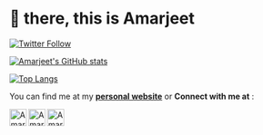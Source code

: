 # 👋 there, this is Amarjeet

[![Twitter Follow](https://img.shields.io/twitter/follow/masteramarjeet?color=1DA1F2&logo=twitter&style=for-the-badge)](https://twitter.com/intent/follow?original_referer=https%3A%2F%2Fgithub.com%2FcodeSTACKr&screen_name=masteramarjeet)

[![Amarjeet's GitHub stats](https://github-readme-stats.vercel.app/api?username=masteramarjeet&show_icons=true&theme=cobalt&count_private=true)](https://github.com/MASTERAMARJEET)

[![Top Langs](https://github-readme-stats.vercel.app/api/top-langs/?username=masteramarjeet&card_width=445&exclude_repo=.dotfiles,st&theme=cobalt&layout=compact&langs_count=4)](https://github.com/MASTERAMARJEET)

You can find me at my [**personal website**][website] or **Connect with me at** :

[<img align="left" alt="Amarjeet | Gmail" width="30px" src="https://upload.wikimedia.org/wikipedia/commons/7/7e/Gmail_icon_%282020%29.svg" />][gmail] 
[<img align="left" alt="Amarjeet | Twitter" width="30px" src="https://upload.wikimedia.org/wikipedia/sco/9/9f/Twitter_bird_logo_2012.svg" />][twitter] 
[<img align="left" alt="Amarjeet | Linkedin" width="30px" src="https://upload.wikimedia.org/wikipedia/commons/thumb/c/ca/LinkedIn_logo_initials.png/240px-LinkedIn_logo_initials.png" />][linkedin]

<br/>

[website]: masteramarjeet.github.io
[gmail]: mailto:masteramarjeetkumar@gmail.com
[twitter]: https://twitter.com/masteramarjeetkumar
[linkedin]: https://www.linkedin.com/in/abhay-kshirsagar-2bn2b/
